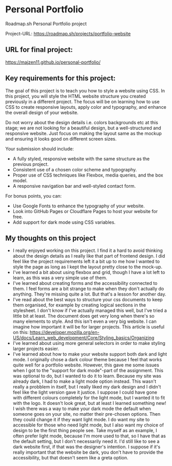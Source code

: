 # Personal Portfolio
Roadmap.sh Personal Portfolio project

Project-URL: https://roadmap.sh/projects/portfolio-website

## URL for final project:
https://majzen11.github.io/personal-portfolio/

## Key requirements for this project:

The goal of this project is to teach you how to style a website using CSS. In this project, you will style the HTML website structure you created previously in a different project. The focus will be on learning how to use CSS to create responsive layouts, apply color and typography, and enhance the overall design of your website.

Do not worry about the design details i.e. colors backgrounds etc at this stage; we are not looking for a beautiful design, but a well-structured and responsive website. Just focus on making the layout same as the mockup and ensuring it looks good on different screen sizes.

Your submission should include:

- A fully styled, responsive website with the same structure as the previous project.
- Consistent use of a chosen color scheme and typography.
- Proper use of CSS techniques like Flexbox, media queries, and the box model.
- A responsive navigation bar and well-styled contact form.

For bonus points, you can:

- Use Google Fonts to enhance the typography of your website.
- Look into GitHub Pages or Cloudflare Pages to host your website for free.
- Add support for dark mode using CSS variables.

## My thoughts on this project

- I really enjoyed working on this project. I find it a hard to avoid thinking about the design details as I really like that part of frontend design. I did feel like the project requirements left it a bit up to me how I wanted to style the page as long as I kept the layout pretty close to the mock-up. 
- I've learned a bit about using flexbox and grid, though I have a lot left to learn, as this was a very simple use of them.
- I've learned about creating forms and the accessibility connected to them. I feel forms are a bit strange to make when they don't actually do anything. They're missing quite a lot. But that's a lesson for another day.
- I've read about the best ways to structure your css documents to keep them organised, for example by creating logical sections in the stylesheet. I don't know if I've actually managed this well, but I've tried a little bit at least. The document does get very long when there's so many elements to style. And this isn't even a very big website. I can imagine how important it will be for larger projects. This article is useful on this: https://developer.mozilla.org/en-US/docs/Learn_web_development/Core/Styling_basics/Organizing
- I've learned about using more general selectors in order to make styling larger projects easier.
- I've learned about how to make your website support both dark and light mode. I originally chose a dark colour theme because I feel that works quite well for a portfolio website. However, this gave me some issues when I got to the "support for dark mode"-part of the assignment. This was optional to do, but I wanted to do it to learn. Because my site was already dark, I had to make a light mode option instead. This wasn't really a probblem in itself, but I really liked my dark design and I didn't feel like the light version gave it justice. I suppose I could have gone with different colours completely for the light mode, but I wanted it to fit with the logo. It doesn't look great, but at least I learned something new! I wish there was a way to make your dark mode the default when someone goes on your site, no matter their pre-chosen options. Then they could change it if they want light mode. I do want my site to accessible for those who need light mode, but I also want my choice of design to be the first thing people see. Take myself as an example, I often prefer light mode, because I'm more used to that, so I have that as the default setting, but I don't necessarily need it. I'd still like to see a dark website first, if that was the designer's intention. I suppose if it's really important that the website be dark, you don't have to provide the accessibility, but that doesn't seem like a greta option.


